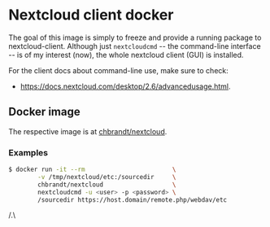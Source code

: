 # Nextcloud client docker

The goal of this image is simply to freeze and provide a running package to nextcloud-client.
Although just `nextcloudcmd` -- the command-line interface -- is of my interest (now), the
whole nextcloud client (GUI) is installed.

For the client docs about command-line use, make sure to check:
* https://docs.nextcloud.com/desktop/2.6/advancedusage.html.

## Docker image
The respective image is at [chbrandt/nextcloud](https://hub.docker.com/repository/docker/chbrandt/nextcloud).

### Examples

```bash
$ docker run -it --rm                        \
        -v /tmp/nextcloud/etc:/sourcedir     \
        chbrandt/nextcloud                   \
        nextcloudcmd -u <user> -p <password> \
        /sourcedir https://host.domain/remote.php/webdav/etc
```

/.\

